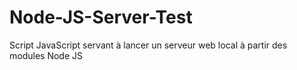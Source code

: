 # Node-JS-Server-Test
Script JavaScript servant à lancer un serveur web local à partir des modules Node JS
